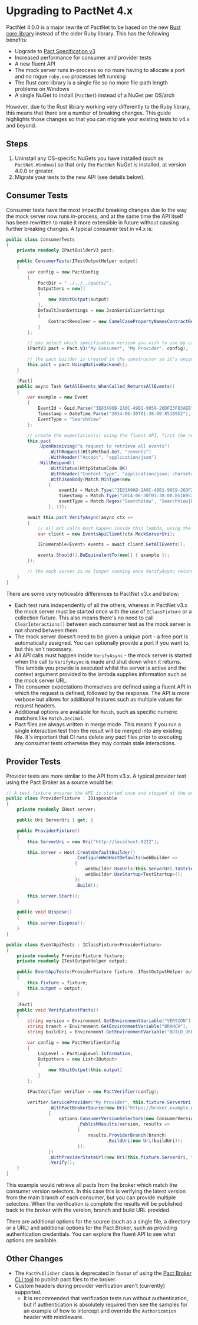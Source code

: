 Upgrading to PactNet 4.x
========================

PactNet 4.0.0 is a major rewrite of PactNet to be based on the new [Rust core library]
instead of the older Ruby library. This has the following benefits:

- Upgrade to [Pact Specification v3]
- Increased performance for consumer and provider tests
- A new fluent API
- The mock server runs in-process so no more having to allocate a port and no rogue
  `ruby.exe` processes left running
- The Rust core library is a single file so no more file-path length problems on Windows
- A single NuGet to install (`PactNet`) instead of a NuGet per OS/arch

However, due to the Rust library working very differently to the Ruby library, this means
that there are a number of breaking changes. This guide highlights those changes so that
you can migrate your existing tests to v4.x and beyond.

Steps
-----

1. Uninstall any OS-specific NuGets you have installed (such as `PactNet.Windows`) so that
   only the `PactNet` NuGet is installed, at version 4.0.0 or greater.
2. Migrate your tests to the new API (see details below).

Consumer Tests
--------------

Consumer tests have the most impactful breaking changes due to the way the mock server now
runs in-process, and at the same time the API itself has been rewritten to make it more
extensible in future without causing further breaking changes. A typical consumer test in
v4.x is:

```csharp
public class ConsumerTests
{
    private readonly IPactBuilderV3 pact;

    public ConsumerTests(ITestOutputHelper output)
    {
        var config = new PactConfig
        {
            PactDir = "../../../pacts/",
            Outputters = new[]
            {
                new XUnitOutput(output)
            },
            DefaultJsonSettings = new JsonSerializerSettings
            {
                ContractResolver = new CamelCasePropertyNamesContractResolver()
            }
        };

        // you select which specification version you wish to use by calling either V2 or V3
        IPactV3 pact = Pact.V3("My Consumer", "My Provider", config);

        // the pact builder is created in the constructor so it's unique to each test
        this.pact = pact.UsingNativeBackend();
    }

    [Fact]
    public async Task GetAllEvents_WhenCalled_ReturnsAllEvents()
    {
        var example = new Event
        {
            EventId = Guid.Parse("3E83A96B-2A0C-49B1-9959-26DF23F83AEB"),
            Timestamp = DateTime.Parse("2014-06-30T01:38:00.8518952"),
            EventType = "SearchView"
        };

        // create the expectation(s) using the fluent API, first the request and then the response
        this.pact
            .UponReceiving("a request to retrieve all events")
                .WithRequest(HttpMethod.Get, "/events")
                .WithHeader("Accept", "application/json")
            .WillRespond()
                .WithStatus(HttpStatusCode.OK)
                .WithHeader("Content-Type", "application/json; charset=utf-8")
                .WithJsonBody(Match.MinType(new
                {
                    eventId = Match.Type("3E83A96B-2A0C-49B1-9959-26DF23F83AEB"),
                    timestamp = Match.Type("2014-06-30T01:38:00.8518952"),
                    eventType = Match.Regex("SearchView", "SearchView|DetailsView")
                }, 1));

        await this.pact.VerifyAsync(async ctx =>
        {
            // all API calls must happen inside this lambda, using the URL provided by the context argument
            var client = new EventsApiClient(ctx.MockServerUri);

            IEnumerable<Event> events = await client.GetAllEvents();

            events.Should().BeEquivalentTo(new[] { example });
        });

        // the mock server is no longer running once VerifyAsync returns
    }
}
```

There are some very noticeable differences to PactNet v3.x and below:

- Each test runs independently of all the others, whereas in PactNet v3.x the mock server must
  be started once with the use of `IClassFixture` or a collection fixture. This also means there's
  no need to call `ClearInteractions()` between each consumer test as the mock server is not shared
  between them.
- The mock server doesn't need to be given a unique port - a free port is automatically assigned.
  You can optionally provide a port if you want to, but this isn't necessary.
- All API calls must happen inside `VerifyAsync` - the mock server is started when the call to
  `VerifyAsync` is made and shut down when it returns. The lambda you provide is executed whilst
  the server is active and the context argument provided to the lambda supplies information such
  as the mock server URL.
- The consumer expectations themselves are defined using a fluent API in which the request is
  defined, followed by the response. The API is more verbose but allows for additional features
  such as multiple values for request headers.
- Additional options are available for `Match`, such as specific numeric matchers like `Match.Decimal`.
- Pact files are always written in merge mode. This means if you run a single interaction test
  then the result will be merged into any existing file. It's important that CI runs delete any
  pact files prior to executing any consumer tests otherwise they may contain stale interactions.

Provider Tests
--------------

Provider tests are more similar to the API from v3.x. A typical provider test using the Pact Broker
as a source would be:

```csharp
// A test fixture ensures the API is started once and stopped at the end of the test run
public class ProviderFixture : IDisposable
{
    private readonly IHost server;

    public Uri ServerUri { get; }

    public ProviderFixture()
    {
        this.ServerUri = new Uri("http://localhost:9222");

        this.server = Host.CreateDefaultBuilder()
                          .ConfigureWebHostDefaults(webBuilder =>
                          {
                              webBuilder.UseUrls(this.ServerUri.ToString());
                              webBuilder.UseStartup<TestStartup>();
                          })
                          .Build();

        this.server.Start();
    }

    public void Dispose()
    {
        this.server.Dispose();
    }
}

public class EventApiTests : IClassFixture<ProviderFixture>
{
    private readonly ProviderFixture fixture;
    private readonly ITestOutputHelper output;

    public EventApiTests(ProviderFixture fixture, ITestOutputHelper output)
    {
        this.fixture = fixture;
        this.output = output;
    }

    [Fact]
    public void VerifyLatestPacts()
    {
        string version = Environment.GetEnvironmentVariable("VERSION");
        string branch = Environment.GetEnvironmentVariable("BRANCH");
        string buildUri = Environment.GetEnvironmentVariable("BUILD_URL");

        var config = new PactVerifierConfig
        {
            LogLevel = PactLogLevel.Information,
            Outputters = new List<IOutput>
            {
                new XUnitOutput(this.output)
            }
        };

        IPactVerifier verifier = new PactVerifier(config);

        verifier.ServiceProvider("My Provider", this.fixture.ServerUri)
                .WithPactBrokerSource(new Uri("https://broker.example.org"), options =>
                {
                    options.ConsumerVersionSelectors(new ConsumerVersionSelector { MainBranch = true, Latest = true })
                           .PublishResults(version, results =>
                           {
                               results.ProviderBranch(branch)
                                      .BuildUri(new Uri(buildUri));
                           });
                })
                .WithProviderStateUrl(new Uri(this.fixture.ServerUri, "/provider-states"))
                .Verify();
    }
}
```

This example would retrieve all pacts from the broker which match the consumer version selectors. In this case
this is verifying the latest version from the main branch of each consumer, but you can provide multiple selectors.
When the verification is complete the results will be published back to the broker with the version, branch and
build URL provided.

There are additional options for the source (such as a single file, a directory or a URL) and additional
options for the Pact Broker, such as providing authentication credentials. You can explore the fluent API
to see what options are available.

Other Changes
-------------

- The `PactPublisher` class is deprecated in favour of using the [Pact Broker CLI tool] to publish pact files
  to the broker.
- Custom headers during provider verification aren't (currently) supported.
  - It is recommended that verification tests run without authentication, but if authentication is absolutely
    required then see the samples for an example of how to intercept and override the `Authorization` header with
    middleware.

[Rust core library]: https://github.com/pact-foundation/pact-reference
[Pact Broker CLI tool]: https://docs.pact.io/pact_broker/client_cli
[Pact Specification v3]: https://github.com/pact-foundation/pact-specification/tree/version-3
